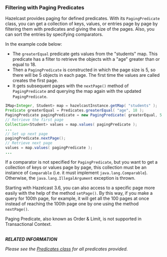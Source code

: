 

### Filtering with Paging Predicates

Hazelcast provides paging for defined predicates. With its `PagingPredicate` class, you can
get a collection of keys, values, or entries page by page by filtering them with predicates and giving the size of the pages. Also, you
can sort the entries by specifying comparators.

In the example code below:

- The `greaterEqual` predicate gets values from the "students" map. This predicate has a filter
to retrieve the objects with a "age" greater than or equal to 18. 
- Then a `PagingPredicate` is constructed in which the page size is 5, so there will be 5 objects in each page. 
The first time the values are called creates the first page. 
- It gets subsequent pages with the `nextPage()`
method of `PagingPredicate` and querying the map again with the updated `PagingPredicate`.


```java
IMap<Integer, Student> map = hazelcastInstance.getMap( "students" );
Predicate greaterEqual = Predicates.greaterEqual( "age", 18 );
PagingPredicate pagingPredicate = new PagingPredicate( greaterEqual, 5 );
// Retrieve the first page
Collection<Student> values = map.values( pagingPredicate );
...
// Set up next page
pagingPredicate.nextPage();
// Retrieve next page
values = map.values( pagingPredicate );
...
```

If a comparator is not specified for `PagingPredicate`, but you want to get a collection of keys or values page by page, this collection must be an instance of `Comparable` (i.e. it must implement `java.lang.Comparable`). Otherwise, the `java.lang.IllegalArgument` exception is thrown.

Starting with Hazelcast 3.6, you can also access to a specific page more easily with the help of the method `setPage()`. By this way, if you make a query for 100th page, for example, it will get all the 100 pages at once instead of reaching the 100th page one by one using the method `nextPage()`.

Paging Predicate, also known as Order & Limit, is not supported in Transactional Context.
<br></br>

***RELATED INFORMATION***

*Please see the
<a href="https://github.com/hazelcast/hazelcast/blob/master/hazelcast/src/main/java/com/hazelcast/query/Predicates.java" target="_blank">
Predicates class</a> for all predicates provided.*

